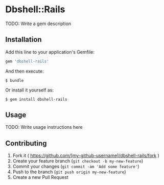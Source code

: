 # Dbshell::Rails

TODO: Write a gem description

## Installation

Add this line to your application's Gemfile:

```ruby
gem 'dbshell-rails'
```

And then execute:

    $ bundle

Or install it yourself as:

    $ gem install dbshell-rails

## Usage

TODO: Write usage instructions here

## Contributing

1. Fork it ( https://github.com/[my-github-username]/dbshell-rails/fork )
2. Create your feature branch (`git checkout -b my-new-feature`)
3. Commit your changes (`git commit -am 'Add some feature'`)
4. Push to the branch (`git push origin my-new-feature`)
5. Create a new Pull Request
